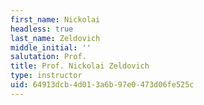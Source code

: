 ```yaml
---
first_name: Nickolai
headless: true
last_name: Zeldovich
middle_initial: ''
salutation: Prof.
title: Prof. Nickolai Zeldovich
type: instructor
uid: 64913dcb-4d01-3a6b-97e0-473d06fe525c
---
```

